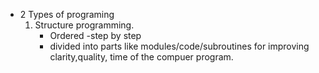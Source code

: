 * 2 Types of programing
	1. Structure programming.
		* Ordered -step by step
		* divided into parts like modules/code/subroutines for improving clarity,quality, time of the compuer program.
		 
 